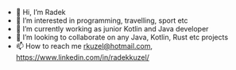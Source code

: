 - 👋 Hi, I’m Radek
- 👀 I’m interested in programming, travelling, sport etc
- 🌱 I’m currently working as junior Kotlin and Java developer
- 💞️ I’m looking to collaborate on any Java, Kotlin, Rust etc projects
- 📫 How to reach me rkuzel@hotmail.com, https://www.linkedin.com/in/radekkuzel/
